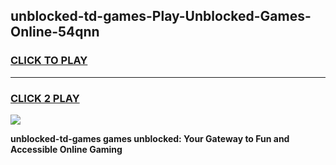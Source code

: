 
## unblocked-td-games-Play-Unblocked-Games-Online-54qnn
<h3>
<a href="https://premium76.site?title=unblocked-td-games&ref=24A">CLICK TO PLAY</a></h3>
<hr>

<h3>
<a href="https://premium76.site?title=unblocked-td-games&ref=24A">CLICK 2 PLAY</a>
  
</h3>

<a href="https://premium76.site?title=unblocked-td-games&ref=24A"><img src="https://clearcache.store/games.png"></a>


**unblocked-td-games games unblocked: Your Gateway to Fun and Accessible Online Gaming**
